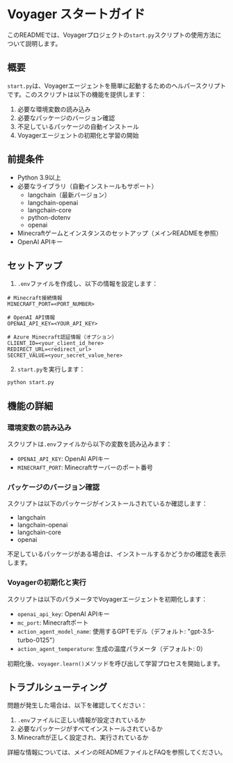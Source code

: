 # Voyager スタートガイド

このREADMEでは、Voyagerプロジェクトの`start.py`スクリプトの使用方法について説明します。

## 概要

`start.py`は、Voyagerエージェントを簡単に起動するためのヘルパースクリプトです。このスクリプトは以下の機能を提供します：

1. 必要な環境変数の読み込み
2. 必要なパッケージのバージョン確認
3. 不足しているパッケージの自動インストール
4. Voyagerエージェントの初期化と学習の開始

## 前提条件

- Python 3.9以上
- 必要なライブラリ（自動インストールもサポート）
  - langchain（最新バージョン）
  - langchain-openai
  - langchain-core
  - python-dotenv
  - openai
- Minecraftゲームとインスタンスのセットアップ（メインREADMEを参照）
- OpenAI APIキー

## セットアップ

1. `.env`ファイルを作成し、以下の情報を設定します：

```
# Minecraft接続情報
MINECRAFT_PORT=<PORT_NUMBER>

# OpenAI API情報
OPENAI_API_KEY=<YOUR_API_KEY>

# Azure Minecraft認証情報（オプション）
CLIENT_ID=<your_client_id_here>
REDIRECT_URL=<redirect_url>
SECRET_VALUE=<your_secret_value_here>
```

2. `start.py`を実行します：

```bash
python start.py
```

## 機能の詳細

### 環境変数の読み込み

スクリプトは`.env`ファイルから以下の変数を読み込みます：
- `OPENAI_API_KEY`: OpenAI APIキー
- `MINECRAFT_PORT`: Minecraftサーバーのポート番号

### パッケージのバージョン確認

スクリプトは以下のパッケージがインストールされているか確認します：
- langchain
- langchain-openai
- langchain-core
- openai

不足しているパッケージがある場合は、インストールするかどうかの確認を表示します。

### Voyagerの初期化と実行

スクリプトは以下のパラメータでVoyagerエージェントを初期化します：
- `openai_api_key`: OpenAI APIキー
- `mc_port`: Minecraftポート
- `action_agent_model_name`: 使用するGPTモデル（デフォルト: "gpt-3.5-turbo-0125"）
- `action_agent_temperature`: 生成の温度パラメータ（デフォルト: 0）

初期化後、`voyager.learn()`メソッドを呼び出して学習プロセスを開始します。

## トラブルシューティング

問題が発生した場合は、以下を確認してください：

1. `.env`ファイルに正しい情報が設定されているか
2. 必要なパッケージがすべてインストールされているか
3. Minecraftが正しく設定され、実行されているか

詳細な情報については、メインのREADMEファイルとFAQを参照してください。 